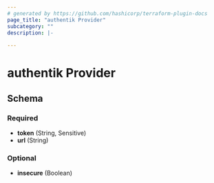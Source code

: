 ```yaml
---
# generated by https://github.com/hashicorp/terraform-plugin-docs
page_title: "authentik Provider"
subcategory: ""
description: |-
  
---
```


# authentik Provider





<!-- schema generated by tfplugindocs -->
## Schema

### Required

- **token** (String, Sensitive)
- **url** (String)

### Optional

- **insecure** (Boolean)
